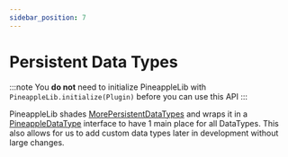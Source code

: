 ```yaml
---
sidebar_position: 7
---
```

# Persistent Data Types

:::note
You **do not** need to initialize PineappleLib with `PineappleLib.initialize(Plugin)` before you can use this API
:::

PineappleLib shades [MorePersistentDataTypes](https://github.com/mfnalex/MorePersistentDataTypes) and wraps it in a [PineappleDataType](https://maven.miles.sh/javadoc/libraries/sh/miles/Pineapple/1.0.0-SNAPSHOT/raw/sh/miles/pineapple/pdc/PineappleDataType.html) interface to have 1 main place for all DataTypes. This also allows for us to add custom data types later in development without large changes.
